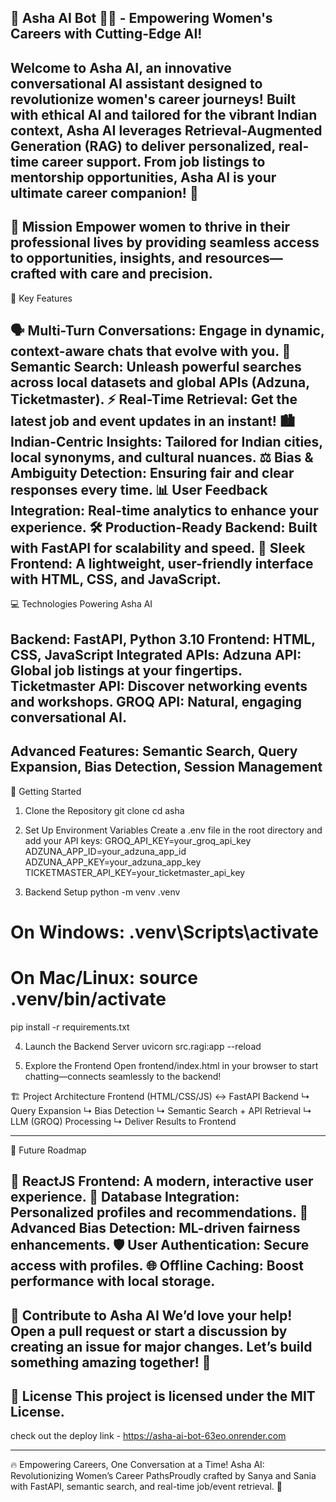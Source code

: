 🌸 Asha AI Bot 🤖✨ - Empowering Women's Careers with Cutting-Edge AI!
---
Welcome to Asha AI, an innovative conversational AI assistant designed to revolutionize women's career journeys! Built with ethical AI and tailored for the vibrant Indian context, Asha AI leverages Retrieval-Augmented Generation (RAG) to deliver personalized, real-time career support. From job listings to mentorship opportunities, Asha AI is your ultimate career companion! 🚀
---


🎯 Mission
Empower women to thrive in their professional lives by providing seamless access to opportunities, insights, and resources—crafted with care and precision.
---

🌟 Key Features

🗣️ Multi-Turn Conversations: Engage in dynamic, context-aware chats that evolve with you.
🔎 Semantic Search: Unleash powerful searches across local datasets and global APIs (Adzuna, Ticketmaster).
⚡ Real-Time Retrieval: Get the latest job and event updates in an instant!
🏙️ Indian-Centric Insights: Tailored for Indian cities, local synonyms, and cultural nuances.
⚖️ Bias & Ambiguity Detection: Ensuring fair and clear responses every time.
📊 User Feedback Integration: Real-time analytics to enhance your experience.
🛠️ Production-Ready Backend: Built with FastAPI for scalability and speed.
🎨 Sleek Frontend: A lightweight, user-friendly interface with HTML, CSS, and JavaScript.
---

💻 Technologies Powering Asha AI

Backend: FastAPI, Python 3.10
Frontend: HTML, CSS, JavaScript
Integrated APIs:
Adzuna API: Global job listings at your fingertips.
Ticketmaster API: Discover networking events and workshops.
GROQ API: Natural, engaging conversational AI.
---

Advanced Features: Semantic Search, Query Expansion, Bias Detection, Session Management
---

🚀 Getting Started
1. Clone the Repository
git clone 
cd asha

2. Set Up Environment Variables
Create a .env file in the root directory and add your API keys:
GROQ_API_KEY=your_groq_api_key
ADZUNA_APP_ID=your_adzuna_app_id
ADZUNA_APP_KEY=your_adzuna_app_key
TICKETMASTER_API_KEY=your_ticketmaster_api_key

3. Backend Setup
python -m venv .venv
# On Windows: .venv\Scripts\activate
# On Mac/Linux: source .venv/bin/activate
pip install -r requirements.txt

4. Launch the Backend Server
uvicorn src.ragi:app --reload

5. Explore the Frontend
Open frontend/index.html in your browser to start chatting—connects seamlessly to the backend!

🏗️ Project Architecture
Frontend (HTML/CSS/JS) ↔ FastAPI Backend
         ↳ Query Expansion
         ↳ Bias Detection
         ↳ Semantic Search + API Retrieval
         ↳ LLM (GROQ) Processing
         ↳ Deliver Results to Frontend

---
🌟 Future Roadmap

🔄 ReactJS Frontend: A modern, interactive user experience.
💾 Database Integration: Personalized profiles and recommendations.
🧠 Advanced Bias Detection: ML-driven fairness enhancements.
🛡️ User Authentication: Secure access with profiles.
🌐 Offline Caching: Boost performance with local storage.
---

🤝 Contribute to Asha AI
We’d love your help! Open a pull request or start a discussion by creating an issue for major changes. Let’s build something amazing together! 🌟
---
📄 License
This project is licensed under the MIT License.
---
check out the deploy link - https://asha-ai-bot-63eo.onrender.com

---
🔥 Empowering Careers, One Conversation at a Time!
Asha AI: Revolutionizing Women’s Career PathsProudly crafted by Sanya and Sania with FastAPI, semantic search, and real-time job/event retrieval. 🌺
